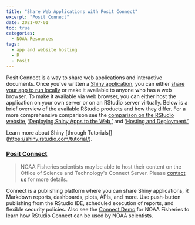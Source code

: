```yaml
---
title: "Share Web Applications with Posit Connect"
excerpt: "Posit Connect"
date: 2021-07-01
toc: true
categories:
  - NOAA Resources
tags:
  - app and website hosting
  - R
  - Posit
---
```


Posit Connect is a way to share web applications and interactive documents. Once you’ve written a [Shiny application](https://shiny.rstudio.com/articles/basics.html), you can either [share your app to run locally](https://shiny.rstudio.com/articles/deployment-local.html) or make it available to anyone who has a web browser. To make it available via web browser, you can either host the application on your own server or on an RStudio server virtually. Below is a brief overview of the available RStudio products and how they differ. For a more comprehensive comparison see the [comparison on the RStudio website](https://www.rstudio.com/products/shiny/shiny-server/), [‘Deploying Shiny Apps to the Web,’](https://shiny.rstudio.com/articles/deployment-web.html) and [‘Hosting and Deployment.’](https://shiny.rstudio.com/deploy/)

Learn more about Shiny [through Tutorials]](https://shiny.rstudio.com/tutorial/).

### [Posit Connect](https://posit.co/products/enterprise/connect/)

> NOAA Fisheries scientists may be able to host their content on the Office of Science and Technology's Connect Server. Please [contact us](https://noaa-fisheries-integrated-toolbox.github.io/resources/noaa%20fit/contact/) for more details.

Connect is a publishing platform where you can share Shiny applications, R Markdown reports, dashboards, plots, APIs, and more. Use push-button publishing from the RStudio IDE, scheduled execution of reports, and flexible security policies. Also see the [Connect Demo](https://noaa-fisheries-integrated-toolbox.github.io/resources/noaa%20resources/connect/) for NOAA Fisheries to learn how RStudio Connect can be used by NOAA scientists.
